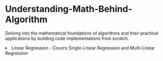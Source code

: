 # Understanding-Math-Behind-Algorithm
Delving into the mathematical foundations of algorithms and their practical applications by building code implementations from scratch. 

<li> Linear Regression - Covers Single-Linear Regression and Multi-Linear Regression </li>
